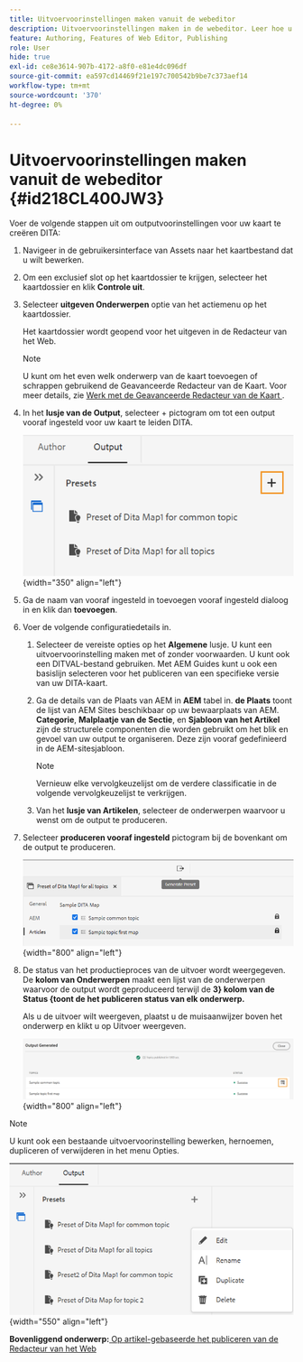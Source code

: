 ```yaml
---
title: Uitvoervoorinstellingen maken vanuit de webeditor
description: Uitvoervoorinstellingen maken in de webeditor. Leer hoe u een uitvoervoorinstelling in AEM Guides kunt bewerken, hernoemen, dupliceren en verwijderen.
feature: Authoring, Features of Web Editor, Publishing
role: User
hide: true
exl-id: ce8e3614-907b-4172-a8f0-e81e4dc096df
source-git-commit: ea597cd14469f21e197c700542b9be7c373aef14
workflow-type: tm+mt
source-wordcount: '370'
ht-degree: 0%

---
```


# Uitvoervoorinstellingen maken vanuit de webeditor {#id218CL400JW3}

Voer de volgende stappen uit om outputvoorinstellingen voor uw kaart te creëren DITA:

1. Navigeer in de gebruikersinterface van Assets naar het kaartbestand dat u wilt bewerken.

1. Om een exclusief slot op het kaartdossier te krijgen, selecteer het kaartdossier en klik **Controle uit**.

1. Selecteer **uitgeven Onderwerpen** optie van het actiemenu op het kaartdossier.

   Het kaartdossier wordt geopend voor het uitgeven in de Redacteur van het Web.

   >[!NOTE]
   >
   > U kunt om het even welk onderwerp van de kaart toevoegen of schrappen gebruikend de Geavanceerde Redacteur van de Kaart. Voor meer details, zie [ Werk met de Geavanceerde Redacteur van de Kaart ](map-editor-advanced-map-editor.md#).

1. In het **lusje van de Output**, selecteer + pictogram om tot een output vooraf ingesteld voor uw kaart te leiden DITA.

   ![](images/output-tab-preset_cs.png){width="350" align="left"}

1. Ga de naam van vooraf ingesteld in toevoegen vooraf ingesteld dialoog in en klik dan **toevoegen**.

1. Voer de volgende configuratiedetails in.

   1. Selecteer de vereiste opties op het **Algemene** lusje. U kunt een uitvoervoorinstelling maken met of zonder voorwaarden. U kunt ook een DITVAL-bestand gebruiken. Met AEM Guides kunt u ook een basislijn selecteren voor het publiceren van een specifieke versie van uw DITA-kaart.
   1. Ga de details van de Plaats van AEM in **AEM** tabel in. **de Plaats** toont de lijst van AEM Sites beschikbaar op uw bewaarplaats van AEM. **Categorie**, **Malplaatje van de Sectie**, en **Sjabloon van het Artikel** zijn de structurele componenten die worden gebruikt om het blik en gevoel van uw output te organiseren. Deze zijn vooraf gedefinieerd in de AEM-sitesjabloon.

      >[!NOTE]
      >
      > Vernieuw elke vervolgkeuzelijst om de verdere classificatie in de volgende vervolgkeuzelijst te verkrijgen.

   1. Van het **lusje van Artikelen**, selecteer de onderwerpen waarvoor u wenst om de output te produceren.
1. Selecteer **produceren vooraf ingesteld** pictogram bij de bovenkant om de output te produceren.

   ![](images/add-preset-articles-tab_cs.png){width="800" align="left"}

1. De status van het productieproces van de uitvoer wordt weergegeven. De **kolom van Onderwerpen** maakt een lijst van de onderwerpen waarvoor de output wordt geproduceerd terwijl de **3} kolom van de Status {toont de het publiceren status van elk onderwerp.**

   Als u de uitvoer wilt weergeven, plaatst u de muisaanwijzer boven het onderwerp en klikt u op Uitvoer weergeven.

   ![](images/add-preset-output-generated_cs.png){width="800" align="left"}


>[!NOTE]
>
> U kunt ook een bestaande uitvoervoorinstelling bewerken, hernoemen, dupliceren of verwijderen in het menu Opties.

![](images/edit-preset_cs.png){width="550" align="left"}

**Bovenliggend onderwerp:**[ Op artikel-gebaseerde het publiceren van de Redacteur van het Web ](web-editor-article-publishing.md)
